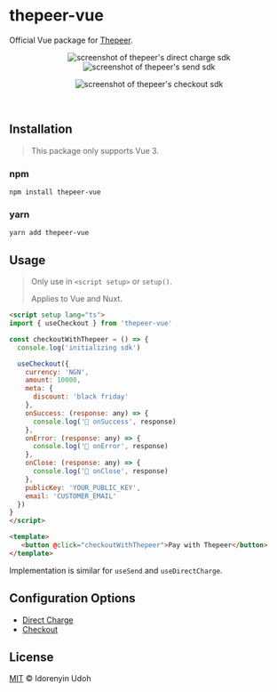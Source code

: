 # thepeer-vue
Official Vue package for [Thepeer](https://thepeer.co).
<br>
<p align="center">
   <img src="https://github.com/idorenyinudoh/thepeer-vue/assets/44336070/9c4e019f-d5cb-482a-9c03-b9ff90a5f459" alt="screenshot of thepeer's direct charge sdk">
   <img src="https://github.com/idorenyinudoh/thepeer-vue/assets/44336070/ff838e9c-d368-4ea2-bd0f-ec558cfd684d" alt="screenshot of thepeer's send sdk">
</p>
<p align="center">
   <img src="https://github.com/idorenyinudoh/thepeer-vue/assets/44336070/a5e1b510-6048-4547-8f9e-34afe6acd1be" alt="screenshot of thepeer's checkout sdk">
</p>
<br>

## Installation
> This package only supports Vue 3.

### npm
```shell
npm install thepeer-vue
```

### yarn
```shell
yarn add thepeer-vue
```

## Usage

> Only use in `<script setup>` or `setup()`.
>
> Applies to Vue and Nuxt.

```html
<script setup lang="ts">
import { useCheckout } from 'thepeer-vue'

const checkoutWithThepeer = () => {
  console.log('initializing sdk')

  useCheckout({
    currency: 'NGN',
    amount: 10000,
    meta: {
      discount: 'black friday'
    },
    onSuccess: (response: any) => {
      console.log('🚀 onSuccess', response)
    },
    onError: (response: any) => {
      console.log('🚀 onError', response)
    },
    onClose: (response: any) => {
      console.log('🚀 onClose', response)
    },
    publicKey: 'YOUR_PUBLIC_KEY',
    email: 'CUSTOMER_EMAIL'
  })
}
</script>

<template>
   <button @click="checkoutWithThepeer">Pay with Thepeer</button>
</template>
```

Implementation is similar for `useSend` and `useDirectCharge`.

## Configuration Options
- [Direct Charge](https://docs.thepeer.co/sdk/direct-charge#parameters)
- [Checkout](https://docs.thepeer.co/sdk/checkout#parameters)

## License
[MIT](https://opensource.org/licenses/MIT)
&copy; Idorenyin Udoh
